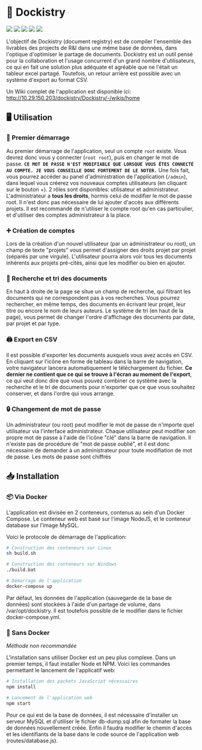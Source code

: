# 📃 Dockistry

<img src="https://badgen.net/badge/Release/v1.3.4/green">
<img src="https://badgen.net/badge/Maintainer/Mathis%20Grisel/purple?icon=terminal">
<img src="https://badgen.net/badge/Docker Compose/Up to date?icon=docker">
<img src="https://badgen.net/badge/GitLab/Up%20to%20date/orange?icon=gitlab">
<img src="https://badgen.net/badge/Node Packages/npm install/green?icon=npm">


<br>

L'objectif de Dockistry (document registry) est de compiler l'ensemble des livrables des projects de R&I dans une même base de données, dans l'optique d'optimiser le partage de documents. Dockistry est un outil pensé pour la collaboration et l'usage concurrent d'un grand nombre d'utilisateurs, ce qui en fait une solution plus adéquate et agréable que ne l'était un tableur excel partagé. Toutefois, un retour arrière est possible avec un système d'export au format CSV.

Un Wiki complet de l'application est disponible ici:
http://10.29.150.203/dockistry/Dockistry/-/wikis/home


## 🖥️ Utilisation

### 🏁 Premier démarrage

Au premier démarrage de l'application, seul un compte `root` existe. Vous devrez donc vous y connecter (`root root`), puis en changer le mot de passe. **`CE MOT DE PASSE N'EST MODIFIABLE QUE LORSQUE VOUS ÊTES CONNECTÉ AU COMPTE. JE VOUS CONSEILLE DONC FORTEMENT DE LE NOTER.`** Une fois fait, vous pourrez accéder au panel d'administration de l'application (`/admin`), dans lequel vous créerez vos nouveaux comptes utilisateurs (en cliquant sur le bouton +). 2 rôles sont disponibles: utilisateur et administrateur. L'administrateur a **tous les droits**, hormis celui de modifier le mot de passe root. Il n'est donc pas nécessaire de lui ajouter d'accès aux différents projets. Il est recommandé de n'utiliser le compte root qu'en cas particulier, et d'utiliser des comptes administrateur à la place.

### ➕ Création de comptes

Lors de la création d'un nouvel utilisateur (par un administrateur ou root), un champ de texte "projets" vous permet d'assigner des droits projet par projet (séparés par une virgule). L'utilisateur pourra alors voir tous les documents inhérents aux projets pré-cités, ainsi que les modifier ou bien en ajouter.

### 🔎 Recherche et tri des documents

En haut à droite de la page se situe un champ de recherche, qui filtrant les documents qui ne correspondent pas à vos recherches. Vous pourrez rechercher, en même temps, des documents en écrivant leur projet, leur titre ou encore le nom de leurs auteurs. Le système de tri (en haut de la page), vous permet de changer l'ordre d'affichage des documents par date, par projet et par type.

### 🖨️ Export en CSV

Il est possible d'exporter les documents auxquels vous avez accès en CSV. En cliquant sur l'icône en forme de tableau dans la barre de navigation, votre navigateur lancera automatiquement le téléchargement du fichier. **Ce dernier ne contient que ce qui se trouve à l'écran au moment de l'export**, ce qui veut donc dire que vous pouvez combiner ce système avec la recherche et le tri de documents pour n'exporter que ce que vous souhaitez conserver, et dans l'ordre qui vous arrange.

### 🔒 Changement de mot de passe

Un administrateur (ou root) peut modifier le mot de passe de n'importe quel utilisateur via l'interface administrateur. Chaque utilisateur peut modifier son propre mot de passe à l'aide de l'icône "clé" dans la barre de navigation. Il n'existe pas de procédure de "mot de passe oublié", et il est donc nécessaire de demander à un administrateur pour toute modifiation de mot de passe. Les mots de passe sont chiffrés


## 📥 Installation

### 📦 Via Docker

L'application est divisée en 2 conteneurs, contenus au sein d'un Docker Compose. Le conteneur web est basé sur l'image NodeJS, et le conteneur database sur l'image MySQL.

Voici le protocole de démarrage de l'application:
```sh
# Construction des conteneurs sur Linux
sh build.sh

# Construction des conteneurs sur Windows
./build.bat

# Démarrage de l'application
docker-compose up
```

Par défaut, les données de l'application (sauvegarde de la base de données) sont stockées à l'aide d'un partage de volume, dans /var/opt/dockistry. Il est toutefois possible de le modifier dans le fichier docker-compose.yml.

### 💾 Sans Docker

*Méthode non recommandée*

L'installation sans utiliser Docker est un peu plus complexe. Dans un premier temps, il faut installer Node et NPM. Voici les commandes permettant le lancement de l'applicatif web:

```sh
# Installation des packets JavaScript nécessaires
npm install

# Lancement de l'application web
npm start
```

Pour ce qui est de la base de données, il est nécessaire d'installer un serveur MySQL et d'utiliser le fichier db-dump.sql afin de formater la base de données nouvellement créée. Enfin il faudra modifier le chemin d'accès et les identifiants de la base dans le code source de l'application web (routes/database.js).
